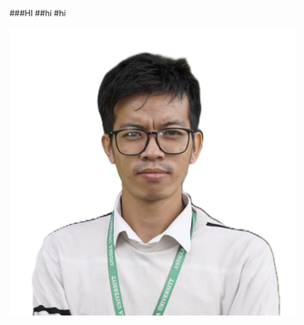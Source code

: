###HI
##hi
#hi


![image](https://raw.githubusercontent.com/NATTOMR/SOCHomeLab/refs/heads/main/pass-size%20photograph.JPG)
